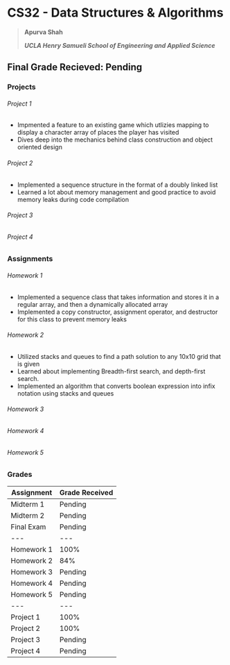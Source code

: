 # CS32  - Data Structures & Algorithms
> **Apurva Shah** 
> 
> ***UCLA Henry Samueli School of Engineering and Applied Science***

## Final Grade Recieved: Pending
### Projects
###### Project 1
- Impmented a feature to an existing game which utlizies mapping to display a character array of places the player has visited
- Dives deep into the mechanics behind class construction and object oriented design

###### Project 2
- Implemented a sequence structure in the format of a doubly linked list
- Learned a lot about memory management and good practice to avoid memory leaks during code compilation

###### Project 3
###### Project 4

### Assignments
###### Homework 1
- Implemented a sequence class that takes information and stores it in a regular array, and then a dynamically allocated array
- Implemented a copy constructor, assignment operator, and destructor for this class to prevent memory leaks

###### Homework 2
- Utilized stacks and queues to find a path solution to any 10x10 grid that is given
- Learned about implementing Breadth-first search, and depth-first search.
- Implemented an algorithm that converts boolean expression into infix notation using stacks and queues
###### Homework 3
###### Homework 4
###### Homework 5

### Grades
                    
Assignment  | Grade Received
------------- | -------------
Midterm 1 | Pending
Midterm 2 | Pending
Final Exam | Pending
--- | ---
Homework 1   | 100%
Homework 2  | 84%
Homework 3  | Pending
Homework 4  | Pending
Homework  5| Pending
--- | ---
Project 1 | 100%
Project 2 | 100%
Project 3 | Pending
Project 4 | Pending
